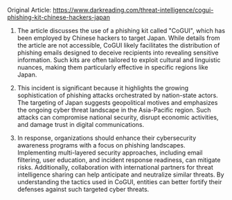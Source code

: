 Original Article: https://www.darkreading.com/threat-intelligence/cogui-phishing-kit-chinese-hackers-japan

1) The article discusses the use of a phishing kit called "CoGUI", which has been employed by Chinese hackers to target Japan. While details from the article are not accessible, CoGUI likely facilitates the distribution of phishing emails designed to deceive recipients into revealing sensitive information. Such kits are often tailored to exploit cultural and linguistic nuances, making them particularly effective in specific regions like Japan.

2) This incident is significant because it highlights the growing sophistication of phishing attacks orchestrated by nation-state actors. The targeting of Japan suggests geopolitical motives and emphasizes the ongoing cyber threat landscape in the Asia-Pacific region. Such attacks can compromise national security, disrupt economic activities, and damage trust in digital communications.

3) In response, organizations should enhance their cybersecurity awareness programs with a focus on phishing landscapes. Implementing multi-layered security approaches, including email filtering, user education, and incident response readiness, can mitigate risks. Additionally, collaboration with international partners for threat intelligence sharing can help anticipate and neutralize similar threats. By understanding the tactics used in CoGUI, entities can better fortify their defenses against such targeted cyber threats.